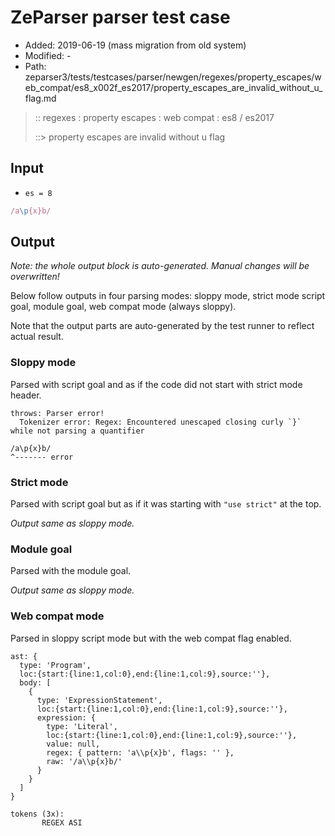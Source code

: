 # ZeParser parser test case

- Added: 2019-06-19 (mass migration from old system)
- Modified: -
- Path: zeparser3/tests/testcases/parser/newgen/regexes/property_escapes/web_compat/es8_x002f_es2017/property_escapes_are_invalid_without_u_flag.md

> :: regexes : property escapes : web compat : es8 / es2017
>
> ::> property escapes are invalid without u flag

## Input

- `es = 8`

`````js
/a\p{x}b/
`````

## Output

_Note: the whole output block is auto-generated. Manual changes will be overwritten!_

Below follow outputs in four parsing modes: sloppy mode, strict mode script goal, module goal, web compat mode (always sloppy).

Note that the output parts are auto-generated by the test runner to reflect actual result.

### Sloppy mode

Parsed with script goal and as if the code did not start with strict mode header.

`````
throws: Parser error!
  Tokenizer error: Regex: Encountered unescaped closing curly `}` while not parsing a quantifier

/a\p{x}b/
^------- error
`````

### Strict mode

Parsed with script goal but as if it was starting with `"use strict"` at the top.

_Output same as sloppy mode._

### Module goal

Parsed with the module goal.

_Output same as sloppy mode._

### Web compat mode

Parsed in sloppy script mode but with the web compat flag enabled.

`````
ast: {
  type: 'Program',
  loc:{start:{line:1,col:0},end:{line:1,col:9},source:''},
  body: [
    {
      type: 'ExpressionStatement',
      loc:{start:{line:1,col:0},end:{line:1,col:9},source:''},
      expression: {
        type: 'Literal',
        loc:{start:{line:1,col:0},end:{line:1,col:9},source:''},
        value: null,
        regex: { pattern: 'a\\p{x}b', flags: '' },
        raw: '/a\\p{x}b/'
      }
    }
  ]
}

tokens (3x):
       REGEX ASI
`````

